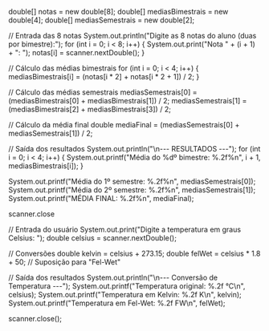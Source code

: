 double[] notas = new double[8];
double[] mediasBimestrais = new double[4];
double[] mediasSemestrais = new double[2];

// Entrada das 8 notas
System.out.println("Digite as 8 notas do aluno (duas por bimestre):");
for (int i = 0; i < 8; i++) {
    System.out.print("Nota " + (i + 1) + ": ");
    notas[i] = scanner.nextDouble();
}

// Cálculo das médias bimestrais
for (int i = 0; i < 4; i++) {
    mediasBimestrais[i] = (notas[i * 2] + notas[i * 2 + 1]) / 2;
}

// Cálculo das médias semestrais
mediasSemestrais[0] = (mediasBimestrais[0] + mediasBimestrais[1]) / 2;
mediasSemestrais[1] = (mediasBimestrais[2] + mediasBimestrais[3]) / 2;

// Cálculo da média final
double mediaFinal = (mediasSemestrais[0] + mediasSemestrais[1]) / 2;

// Saída dos resultados
System.out.println("\n--- RESULTADOS ---");
for (int i = 0; i < 4; i++) {
    System.out.printf("Média do %dº bimestre: %.2f%n", i + 1, mediasBimestrais[i]);
}

System.out.printf("Média do 1º semestre: %.2f%n", mediasSemestrais[0]);
System.out.printf("Média do 2º semestre: %.2f%n", mediasSemestrais[1]);
System.out.printf("MÉDIA FINAL: %.2f%n", mediaFinal);

scanner.close

// Entrada do usuário
System.out.print("Digite a temperatura em graus Celsius: ");
double celsius = scanner.nextDouble();

// Conversões
double kelvin = celsius + 273.15;
double felWet = celsius * 1.8 + 50; // Suposição para "Fel-Wet"

// Saída dos resultados
System.out.println("\n--- Conversão de Temperatura ---");
System.out.printf("Temperatura original: %.2f °C\n", celsius);
System.out.printf("Temperatura em Kelvin: %.2f K\n", kelvin);
System.out.printf("Temperatura em Fel-Wet: %.2f FW\n", felWet);

scanner.close();
